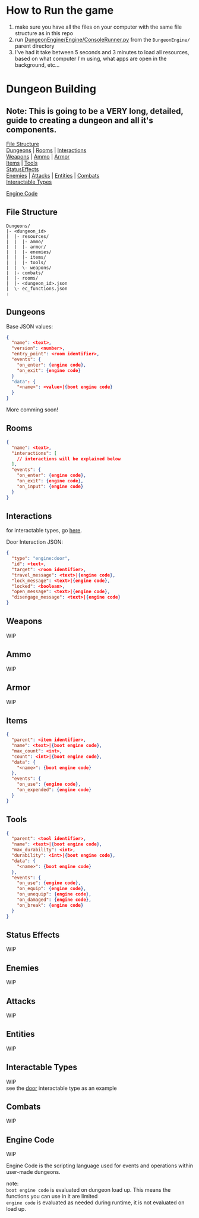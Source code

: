 
# How to Run the game
1. make sure you have all the files on your computer with the same file structure as in this repo  
2. run [DungeonEngine/Engine/ConsoleRunner.py](./Engine/ConsoleRunner.py) from the `DungeonEngine/` parent directory  
3. I've had it take between 5 seconds and 3 minutes to load all resources, based on what computer I'm using, what apps are open in the background, etc...  




# Dungeon Building  

Note: This is going to be a VERY long, detailed, guide to creating a dungeon and all it's components.  
---
[File Structure](#file-structure)  
[Dungeons](#dungeons) | [Rooms](#rooms) | [Interactions](#interactions)    
[Weapons](#weapons) | [Ammo](#ammo) | [Armor](#armor)  
[Items](#items) | [Tools](#tools)  
[StatusEffects](#status-effects)  
[Enemies](#enemies) | [Attacks](#attacks) | [Entities](#entities) | [Combats](#combats)  
[Interactable Types](#interactable-types)  

[Engine Code](#engine-code)  

## File Structure
```
Dungeons/
|- <dungeon_id>
|  |- resources/
|  |  |- ammo/
|  |  |- armor/
|  |  |- enemies/
|  |  |- items/
|  |  |- tools/
|  |  \- weapons/
|  |- combats/
|  |- rooms/
|  |- <dungeon_id>.json
|  \- ec_functions.json
:
```

## Dungeons

Base JSON values:
```json
{
  "name": <text>,
  "version": <number>,
  "entry_point": <room identifier>,
  "events": {
    "on_enter": {engine code},
    "on_exit": {engine code}
  }
  "data": {
    "<name>": <value>|{boot engine code}
  }
}
```

More comming soon!  


## Rooms

```json
{
  "name": <text>,
  "interactions": [
    // interactions will be explained below
  ],
  "events": {
    "on_enter": {engine code},
    "on_exit": {engine code},
    "on_input": {engine code}
  }
}
```

## Interactions
for interactable types, go [here](#interactable-types).  


Door Interaction JSON:  
```json
{
  "type": "engine:door",
  "id": <text>,
  "target": <room identifier>,
  "travel_message": <text>|{engine code},
  "lock_message": <text>|{engine code},
  "locked": <boolean>,
  "open_message": <text>|{engine code},
  "disengage_message": <text>|{engine code}
}
```

## Weapons
WIP  

## Ammo
WIP  

## Armor
WIP  

## Items
```json
{
  "parent": <item identifier>,
  "name": <text>|{boot engine code},
  "max_count": <int>,
  "count": <int>|{boot engine code},
  "data": {
    "<name>": {boot engine code}
  },
  "events": {
    "on_use": {engine code},
    "on_expended": {engine code}
  }
}
```


## Tools
```json
{
  "parent": <tool identifier>,
  "name": <text>|{boot engine code},
  "max_durability": <int>,
  "durability": <int>|{boot engine code},
  "data": {
    "<name>": {boot engine code}
  },
  "events": {
    "on_use": {engine code},
    "on_equip": {engine code},
    "on_unequip": {engine code},
    "on_damaged": {engine code},
    "on_break": {engine code}
  }
}
```


## Status Effects
WIP  

## Enemies
WIP  

## Attacks
WIP  

## Entities
WIP  

## Interactable Types
WIP  
see the [door](./resources/interactable_types/door.json) interactable type as an example  

## Combats
WIP  


## Engine Code
WIP  

Engine Code is the scripting language used for events and operations within user-made dungeons.  

note:  
`boot engine code` is evaluated on dungeon load up. This means the functions you can use in it are limited  
`engine code` is evaluated as needed during runtime, it is not evaluated on load up.  







